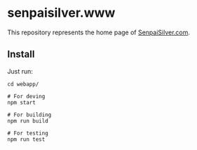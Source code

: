 senpaisilver.www
================

This repository represents the home page of [SenpaiSilver.com](http://www.senpaisilver.com).

## Install

Just run:

	cd webapp/
	
	# For deving
	npm start
	
	# For building
	npm run build
	
	# For testing
	npm run test
